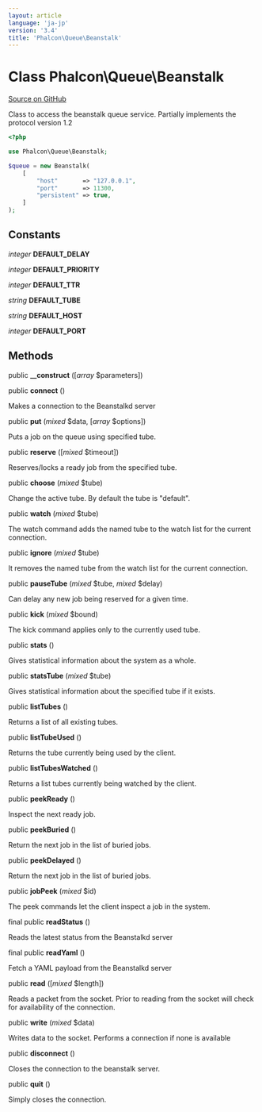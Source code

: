 ```yaml
---
layout: article
language: 'ja-jp'
version: '3.4'
title: 'Phalcon\Queue\Beanstalk'
---
```


# Class **Phalcon\Queue\Beanstalk**

<a href="https://github.com/phalcon/cphalcon/tree/v3.4.0/phalcon/queue/beanstalk.zep" class="btn btn-default btn-sm">Source on GitHub</a>

Class to access the beanstalk queue service. Partially implements the protocol version 1.2

```php
<?php

use Phalcon\Queue\Beanstalk;

$queue = new Beanstalk(
    [
        "host"       => "127.0.0.1",
        "port"       => 11300,
        "persistent" => true,
    ]
);

```

## Constants

*integer* **DEFAULT_DELAY**

*integer* **DEFAULT_PRIORITY**

*integer* **DEFAULT_TTR**

*string* **DEFAULT_TUBE**

*string* **DEFAULT_HOST**

*integer* **DEFAULT_PORT**

## Methods

public **__construct** ([*array* $parameters])

public **connect** ()

Makes a connection to the Beanstalkd server

public **put** (*mixed* $data, [*array* $options])

Puts a job on the queue using specified tube.

public **reserve** ([*mixed* $timeout])

Reserves/locks a ready job from the specified tube.

public **choose** (*mixed* $tube)

Change the active tube. By default the tube is "default".

public **watch** (*mixed* $tube)

The watch command adds the named tube to the watch list for the current connection.

public **ignore** (*mixed* $tube)

It removes the named tube from the watch list for the current connection.

public **pauseTube** (*mixed* $tube, *mixed* $delay)

Can delay any new job being reserved for a given time.

public **kick** (*mixed* $bound)

The kick command applies only to the currently used tube.

public **stats** ()

Gives statistical information about the system as a whole.

public **statsTube** (*mixed* $tube)

Gives statistical information about the specified tube if it exists.

public **listTubes** ()

Returns a list of all existing tubes.

public **listTubeUsed** ()

Returns the tube currently being used by the client.

public **listTubesWatched** ()

Returns a list tubes currently being watched by the client.

public **peekReady** ()

Inspect the next ready job.

public **peekBuried** ()

Return the next job in the list of buried jobs.

public **peekDelayed** ()

Return the next job in the list of buried jobs.

public **jobPeek** (*mixed* $id)

The peek commands let the client inspect a job in the system.

final public **readStatus** ()

Reads the latest status from the Beanstalkd server

final public **readYaml** ()

Fetch a YAML payload from the Beanstalkd server

public **read** ([*mixed* $length])

Reads a packet from the socket. Prior to reading from the socket will check for availability of the connection.

public **write** (*mixed* $data)

Writes data to the socket. Performs a connection if none is available

public **disconnect** ()

Closes the connection to the beanstalk server.

public **quit** ()

Simply closes the connection.